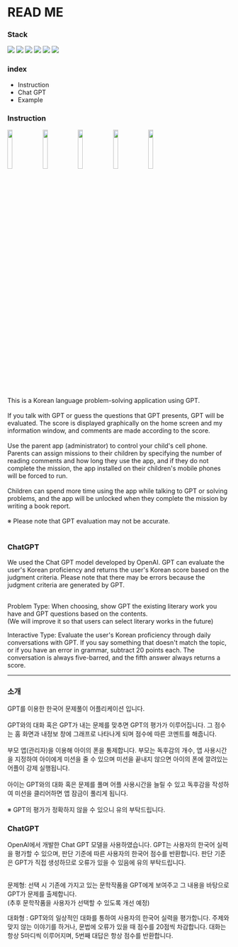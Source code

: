 # READ ME

<h3>
  Stack
</h3>
<p>
<img src="https://img.shields.io/badge/android-3DDC84?style=for-the-badge&logo=android&logoColor=ffffff"/>
<img src="https://img.shields.io/badge/java-007396?style=for-the-badge&logo=java&logoColor=white">
<img src="https://img.shields.io/badge/GPT-74AA9C?style=for-the-badge&logo=openAI&logoColor=white">
<img src="https://img.shields.io/badge/SQLite-003B57?style=for-the-badge&logo=sqlite&logoColor=white">
<img src="https://img.shields.io/badge/fire base-FFCA28?style=for-the-badge&logo=firebase&logoColor=black">
<img src="https://img.shields.io/badge/intellij-F62E5C?style=for-the-badge&logo=intellijidea&logoColor=black">

</p>

<h3>
  index
</h3>
<ul>
  <li>
    Instruction
  </li>
  <li>
    Chat GPT
  </li>
  <li>
    Example
  </li>
</ul>
<h3>
  Instruction
</h3>
<img width="15%" src="https://github.com/YukInhyeok/Android/assets/72872676/e1ea08c2-dbab-4d21-b582-51716611ced0"/>
<img width="15%" src="https://github.com/YukInhyeok/Android/assets/72872676/1671064d-e26b-437d-b279-8e9eaf1509d2"/>
<img width="15%" src="https://github.com/YukInhyeok/Android/assets/72872676/fd7629fd-ba50-467e-aa7a-95afcfea387d"/>
<img width="15%" src="https://github.com/YukInhyeok/Android/assets/72872676/4e875f18-a8e4-4783-9880-99a1ecec0a48"/>
<img width="15%" src="https://github.com/YukInhyeok/Android/assets/72872676/eac0d789-d101-4238-917d-147e43762fef"/><br><br>
This is a Korean language problem-solving application using GPT.<br><br>
If you talk with GPT or guess the questions that GPT presents, GPT will be evaluated. The score is displayed graphically on the home screen and my information window, and comments are made according to the score. <br><br>
Use the parent app (administrator) to control your child's cell phone. Parents can assign missions to their children by specifying the number of reading comments and how long they use the app, and if they do not complete the mission, the app installed on their children's mobile phones will be forced to run. <br><br>
Children can spend more time using the app while talking to GPT or solving problems, and the app will be unlocked when they complete the mission by writing a book report.<br><br>
※ Please note that GPT evaluation may not be accurate.<br><br>

<h3>
  ChatGPT
</h3>
We used the Chat GPT model developed by OpenAI. GPT can evaluate the user's Korean proficiency and returns the user's Korean score based on the judgment criteria. Please note that there may be errors because the judgment criteria are generated by GPT. <br><br>

Problem Type: When choosing, show GPT the existing literary work you have and GPT questions based on the contents. <br>
(We will improve it so that users can select literary works in the future)

Interactive Type: Evaluate the user's Korean proficiency through daily conversations with GPT. If you say something that doesn't match the topic, or if you have an error in grammar, subtract 20 points each. The conversation is always five-barred, and the fifth answer always returns a score.

---
<h3>
  소개
</h3>
GPT를 이용한 한국어 문제풀이 어플리케이션 입니다. <br><br>
GPT와의 대화 혹은 GPT가 내는 문제를 맞추면 GPT의 평가가 이루어집니다. 그 점수는 홈 화면과 내정보 창에 그래프로 나타나게 되며 점수에 따른 코멘트를 해줍니다. <br><br>
부모 앱(관리자)을 이용해 아이의 폰을 통제합니다. 부모는 독후감의 개수, 앱 사용시간을 지정하여 아이에게 미션을 줄 수 있으며 미션을 끝내지 않으면 아이의 폰에 깔려있는 어플이 강제 실행됩니다. <br><br>
아이는 GPT와의 대화 혹은 문제를 풀며 어플 사용시간을 늘릴 수 있고 독후감을 작성하여 미션을 클리어하면 앱 잠금이 풀리게 됩니다.<br><br>
※ GPT의 평가가 정확하지 않을 수 있으니 유의 부탁드립니다.<br>

<h3>
  ChatGPT
</h3>
OpenAI에서 개발한 Chat GPT 모델을 사용하였습니다. GPT는 사용자의 한국어 실력을 평가할 수 있으며, 판단 기준에 따른 사용자의 한국어 점수를 반환합니다. 판단 기준은 GPT가 직접 생성하므로 오류가 있을 수 있음에 유의 부탁드립니다. <br><br>

문제형: 선택 시 기존에 가지고 있는 문학작품을 GPT에게 보여주고 그 내용을 바탕으로 GPT가 문제를 출제합니다. <br>
(추후 문학작품을 사용자가 선택할 수 있도록 개선 예정) 

대화형 : GPT와의 일상적인 대화를 통하여 사용자의 한국어 실력을 평가합니다. 주제와 맞지 않는 이야기를 하거나, 문법에 오류가 있을 때 점수를 20점씩 차감합니다. 대화는 항상 5마디씩 이루어지며, 5번째 대답은 항상 점수를 반환합니다. 
